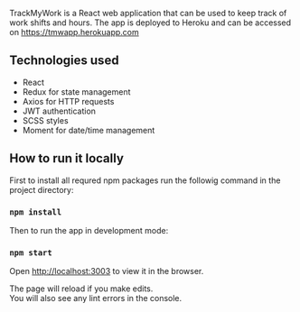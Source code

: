 TrackMyWork is a React web application that can be used to keep track of work shifts and hours. 
The app is deployed to Heroku and can be accessed on https://tmwapp.herokuapp.com

## Technologies used

* React
* Redux for state management
* Axios for HTTP requests
* JWT authentication
* SCSS styles
* Moment for date/time management

## How to run it locally

First to install all requred npm packages run the followig command in the project directory:

### `npm install`

Then to run the app in development mode:

### `npm start`

Open [http://localhost:3003](http://localhost:3003) to view it in the browser.

The page will reload if you make edits.<br>
You will also see any lint errors in the console.


